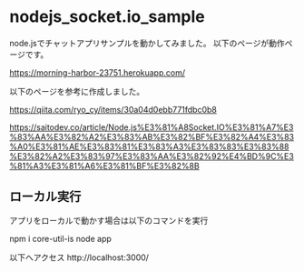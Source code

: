 # nodejs_socket.io_sample

node.jsでチャットアプリサンプルを動かしてみました。
以下のページが動作ページです。

https://morning-harbor-23751.herokuapp.com/


以下のページを参考に作成しました。

https://qiita.com/ryo_cy/items/30a04d0ebb771fdbc0b8

https://saitodev.co/article/Node.js%E3%81%A8Socket.IO%E3%81%A7%E3%83%AA%E3%82%A2%E3%83%AB%E3%82%BF%E3%82%A4%E3%83%A0%E3%81%AE%E3%83%81%E3%83%A3%E3%83%83%E3%83%88%E3%82%A2%E3%83%97%E3%83%AA%E3%82%92%E4%BD%9C%E3%81%A3%E3%81%A6%E3%81%BF%E3%82%8B


## ローカル実行
アプリをローカルで動かす場合は以下のコマンドを実行

npm i core-util-is
node app

以下へアクセス
http://localhost:3000/

